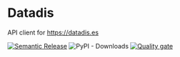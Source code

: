 # Datadis
API client for https://datadis.es

[![Semantic Release](https://github.com/MrMarble/datadis/actions/workflows/release.yml/badge.svg)](https://github.com/MrMarble/datadis/actions/workflows/release.yml)
![PyPI - Downloads](https://img.shields.io/pypi/dm/datadis)
[![Quality gate](https://sonarcloud.io/api/project_badges/quality_gate?project=MrMarble_datadis)](https://sonarcloud.io/dashboard?id=MrMarble_datadis)


